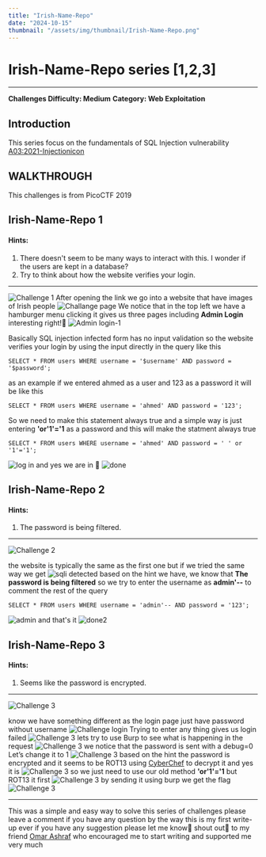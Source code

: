 ```yaml
---
title: "Irish-Name-Repo"
date: "2024-10-15"
thumbnail: "/assets/img/thumbnail/Irish-Name-Repo.png"
---
```


# Irish-Name-Repo series [1,2,3] 

---

**Challenges Difficulty: Medium**
**Category: Web Exploitation**


## Introduction
This series focus on the fundamentals of SQL Injection vulnerability <a href = "https://owasp.org/www-community/attacks/SQL_Injection" target = "_blank" >A03:2021-Injectionicon</a>
## WALKTHROUGH
This challenges is from PicoCTF 2019 
## Irish-Name-Repo 1
#### Hints:
1. There doesn't seem to be many ways to interact with this. I wonder if the users are kept in a database?
2. Try to think about how the website verifies your login. 

---

![Challenge 1](/assets/img/posts/post-1/chal1.png )
After opening the link we go into a website that have images of Irish people 
![Challange page](/assets/img/posts/post-1/Irish-Name-Repo.png)
We notice that in the top left we have a hamburger menu clicking it gives us three pages including **Admin Login** interesting right!🤔
![Admin login-1](/assets/img/posts/post-1/adminlogin1.png)

Basically SQL injection infected form has no input validation so the website verifies your login by using the input directly in the query like this
```
SELECT * FROM users WHERE username = '$username' AND password = '$password';
```
as an example if we entered ahmed as a user and 123 as a password it will be like this
```
SELECT * FROM users WHERE username = 'ahmed' AND password = '123';
```
So we need to make this statement always true and a simple way is just entering **'or'1'='1** as a password and this will make the statment always true

```
SELECT * FROM users WHERE username = 'ahmed' AND password = ' ' or '1'='1';
```
![log in](/assets/img/posts/post-1/adminlogin1-1.png)
and yes we are in 🤗
![done](/assets/img/posts/post-1/finalso1.png)
## Irish-Name-Repo 2
#### Hints:
1. The password is being filtered.

---

![Challenge 2](/assets/img/posts/post-1/chal2.png )

the website is typically the same as the first one but if we tried the same way we get 
![sqli detected](/assets/img/posts/post-1/sqlidetected.png)
based on the hint we have, we know that **The password is being filtered**
so we try to enter the username as **admin'--** to comment the rest of the query 

```
SELECT * FROM users WHERE username = 'admin'-- AND password = '123';
```
![admin](/assets/img/posts/post-1/adminlogin2.png)
and that's it 
![done2](/assets/img/posts/post-1/finalsol2.png)

## Irish-Name-Repo 3
#### Hints:
1. Seems like the password is encrypted.

---

![Challenge 3](/assets/img/posts/post-1/chal3.png )

know we have something different as the login page just have password without username
![Challenge login](/assets/img/posts/post-1/adminlogin3.png)
Trying to enter any thing gives us login failed
![Challenge 3](/assets/img/posts/post-1/loginfailed.png)
lets try to use Burp to see what is happening in the request
![Challenge 3](/assets/img/posts/post-1/burb1.png)
we notice that the password is sent with a debug=0 Let’s change it to 1 
![Challenge 3](/assets/img/posts/post-1/burb2.png) 
based on the hint the password is encrypted and it seems to be ROT13 using [CyberChef](https://gchq.github.io/CyberChef/#recipe=ROT13(true,true,false,13)&oenc=65001) to decrypt it and yes it is 
![Challenge 3](/assets/img/posts/post-1/rot1-13.png)
so we just need to use our old method **'or'1'='1** but ROT13 it first 
![Challenge 3](/assets/img/posts/post-1/rot13.png)
by sending it using burp we get the flag 
![Challenge 3](/assets/img/posts/post-1/finalsol.png)

---

This was a simple and easy way to solve this series of challenges please leave a comment if you have any question 
by the way this is my first write-up ever if you have any suggestion please let me know🤗
shout out📢 to my friend [Omar Ashraf](https://www.linkedin.com/in/omar-ashraf-abdul-qader/) who encouraged me to start writing and supported me very much